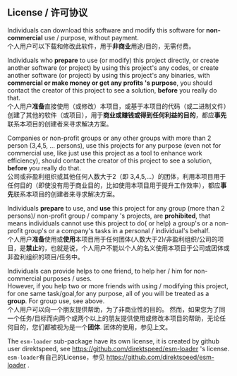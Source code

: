 ## License / 许可协议  
Individuals can download this software and modify this software for **non-commercial** use / purpose, without payment.  
个人用户可以下载和修改此软件，用于**非商业**用途/目的，无需付费。  

Individuals who **prepare** to use (or modify) this project directly, or create another software (or project) by using this project's any codes,  or create another software (or project) by using this project's any binaries, with **commercial or make money or get any profits 's purpose**, you should contact the creator of this project to see a solution, **before** you really do that.  
个人用户**准备**直接使用（或修改）本项目，或基于本项目的代码（或二进制文件）创建了其他的软件（或项目），用于**商业或赚钱或得到任何利益的目的**，都应**事先**联系本项目的创建者来寻求解决方案。  

Companies or non-profit groups or any other groups with more than 2 person (3,4,5, ... persons), use this projects for any purpose (even not for commercial use, like just use this project as a tool to enhance work efficiency), should contact the creator of this project to see a solution, **before** you really do that.  
公司或非盈利组织或其他任何人数大于2（即 3,4,5,...）的团体，利用本项目用于任何目的（即使没有用于商业目的，比如使用本项目用于提升工作效率），都应**事先**联系本项目的创建者来寻求解决方案。  

Individuals **prepare** to use, and **use** this project for any group (more than 2 persons)/ non-profit group / company 's projects, are **prohibited**, that means individuals cannot use this project to do( or help) a group's or a non-profit group's or a company's tasks in a personal / individual's behalf.  
个人用户**准备**使用或**使用**本项目用于任何团体(人数大于2)/非盈利组织/公司的项目，是**禁止**的，也就是说，个人用户不能以个人的名义使用本项目于公司或团体或非盈利组织的项目/任务中。

Individuals can provide helps to one friend, to help her / him for non-commercial purposes / uses.  
However, if you help two or more friends with using / modifying this project, for one same task/goal,for any purpose, all of you will be treated as a **group**. For group use, see above.  
个人用户可以向一个朋友提供帮助，为了非商业性的目的。
然而，如果您为了同一个任务/目标而向两个或两个以上的朋友提供使用或修改本项目的帮助，无论任何目的，您们都被视为是一个**团体**. 团体的使用，参见上文。

The `esm-loader` sub-package have its own license, it is created by github user direktspeed, see https://github.com/direktspeed/esm-loader 's license.  
`esm-loader`有自己的License，参见 https://github.com/direktspeed/esm-loader .

